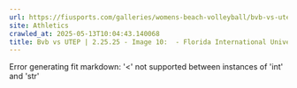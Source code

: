 ```yaml
---
url: https://fiusports.com/galleries/womens-beach-volleyball/bvb-vs-utep-2-25-25/image-10/356/62690
site: Athletics
crawled_at: 2025-05-13T10:04:43.140068
title: Bvb vs UTEP | 2.25.25 - Image 10:  - Florida International University
---
```


Error generating fit markdown: '<' not supported between instances of 'int' and 'str'